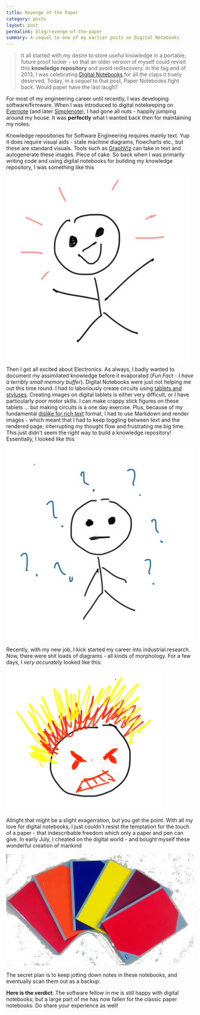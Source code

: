 ```yaml
---
title: Revenge of the Paper
category: posts
layout: post
permalink: blog/revenge-of-the-paper
summary: A sequel to one of my earlier posts on Digital Notebooks
---
```


> It all started with my desire to store useful knowledge in a portable, future proof locker - so that an older version of myself could revisit this **knowledge repository** and avoid rediscovery. In the fag end of 2013, I was celebrating [Digital Notebooks](/blog/digital-notebooks) for all the claps it truely deserved. Today, in a *sequel* to that post, Paper Notebooks fight back. Would paper have the last laugh? 

For most of my engineering career until recently, I was developing software/firmware. When I was introduced to digital notekeeping on [Evernote](http://www.evernote.com) (and later [Simplenote](http://www.simplenote.com)), I had gone all nuts - happily jumping around my house. It was **perfectly** what I wanted back then for maintaining my notes.

Knowledge repositories for Software Engineering requires mainly text. Yup it does require visual aids - state machine diagrams, flowcharts etc., but these are standard visuals. Tools such as [GraphViz](http://www.graphviz.com) can take in text and autogenerate these images. Piece of cake. So back when I was primarily writing code and using digital notebooks for building my knowledge repository, I was something like this

![Happy I](/img/paper-notebook-happy.png)

Then I got all excited about Electronics. As always, I badly wanted to document my assimilated knowledge before it evaporated (*Fun Fact - I have a terribly small memory buffer*). Digital Notebooks were just not helping me out this time round. I had to laboriously create circuits using [tablets and styluses](http://www.wacom.com). Creating images on digital tablets is either very difficult, or I have particularly poor motor skills. I can make crappy stick figures on these tablets ... but making circuits is a one day exercise. Plus, because of my fundamental [dislike for rich text](blog/markdown) format, I had to use Markdown and render images - which meant that I had to keep toggling between text and the rendered page; interrupting my thought flow and frustrating me big time. This just didn't seem the *right* way to build a knowledge repository! Essentially, I looked like this

![Troubled I](/img/paper-notebook-question.png)

Recently, with my new job, I kick started my career into industrial research. Now, there were shit loads of diagrams - all kinds of morphology. For a few days, I *very accurately* looked like this:

![Angry I](/img/paper-notebook-angry.png)

Allright that might be a slight exagerration, but you get the point. With all my love for digital notebooks, I just couldn't resist the temptation for the touch of a paper - that indescribable freedom which only a paper and pen can give. In early July, I cheated on the digital world - and bought myself these wonderful creation of mankind

![Paper Notebooks](/img/paper-notebook-books.png)

The secret plan is to keep jotting down notes in these notebooks, and eventually scan them out as a backup.

**Here is the verdict**: The software fellow in me is still happy with digital notebooks; but a large part of me has now fallen for the classic paper notebooks. Do share your experience as well!
